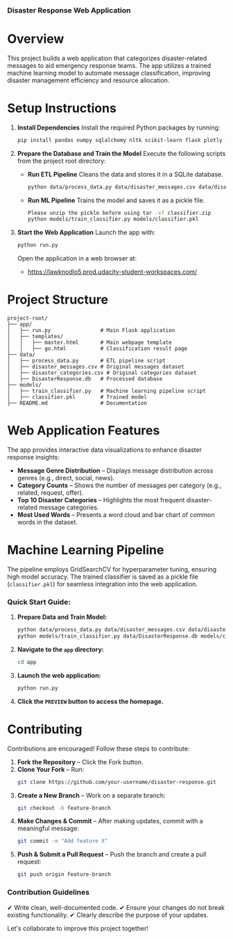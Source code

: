 ### Disaster Response Web Application

# Overview

This project builds a web application that categorizes disaster-related messages to aid emergency response teams. The app utilizes a trained machine learning model to automate message classification, improving disaster management efficiency and resource allocation.

# Setup Instructions

1) **Install Dependencies**
   Install the required Python packages by running:
   ```sh
   pip install pandas numpy sqlalchemy nltk scikit-learn flask plotly wordcloud joblib
   ```

2) **Prepare the Database and Train the Model**
   Execute the following scripts from the project root directory:

   - **Run ETL Pipeline**
     Cleans the data and stores it in a SQLite database.
     ```sh
     python data/process_data.py data/disaster_messages.csv data/disaster_categories.csv data/DisasterResponse.db
     ```
   - **Run ML Pipeline**
     Trains the model and saves it as a pickle file.
     ```sh
     Please unzip the pickle before using tar -xf classifier.zip
     python models/train_classifier.py models/classifier.pkl
     ```

3) **Start the Web Application**
   Launch the app with:
   ```sh
   python run.py
   ```
   Open the application in a web browser at:
   - https://lawknodlo5.prod.udacity-student-workspaces.com/

# Project Structure

```
project-root/
├── app/
│   ├── run.py                # Main Flask application
│   ├── templates/
│   │   ├── master.html       # Main webpage template
│   │   ├── go.html           # Classification result page
├── data/
│   ├── process_data.py       # ETL pipeline script
│   ├── disaster_messages.csv # Original messages dataset
│   ├── disaster_categories.csv # Original categories dataset
│   ├── DisasterResponse.db   # Processed database
├── models/
│   ├── train_classifier.py   # Machine learning pipeline script
│   ├── classifier.pkl        # Trained model
├── README.md                 # Documentation
```

# Web Application Features

The app provides interactive data visualizations to enhance disaster response insights:

- **Message Genre Distribution** – Displays message distribution across genres (e.g., direct, social, news).
- **Category Counts** – Shows the number of messages per category (e.g., related, request, offer).
- **Top 10 Disaster Categories** – Highlights the most frequent disaster-related message categories.
- **Most Used Words** – Presents a word cloud and bar chart of common words in the dataset.

# Machine Learning Pipeline

The pipeline employs GridSearchCV for hyperparameter tuning, ensuring high model accuracy. The trained classifier is saved as a pickle file (`classifier.pkl`) for seamless integration into the web application.

### Quick Start Guide:
1. **Prepare Data and Train Model:**
   ```sh
   python data/process_data.py data/disaster_messages.csv data/disaster_categories.csv data/DisasterResponse.db
   python models/train_classifier.py data/DisasterResponse.db models/classifier.pkl
   ```
2. **Navigate to the `app` directory:**
   ```sh
   cd app
   ```
3. **Launch the web application:**
   ```sh
   python run.py
   ```
4. **Click the `PREVIEW` button to access the homepage.**

# Contributing

Contributions are encouraged! Follow these steps to contribute:

1. **Fork the Repository** – Click the Fork button.
2. **Clone Your Fork** – Run:
   ```sh
   git clone https://github.com/your-username/disaster-response.git
   ```
3. **Create a New Branch** – Work on a separate branch:
   ```sh
   git checkout -b feature-branch
   ```
4. **Make Changes & Commit** – After making updates, commit with a meaningful message:
   ```sh
   git commit -m "Add feature X"
   ```
5. **Push & Submit a Pull Request** – Push the branch and create a pull request:
   ```sh
   git push origin feature-branch
   ```

### Contribution Guidelines
✔ Write clean, well-documented code.
✔ Ensure your changes do not break existing functionality.
✔ Clearly describe the purpose of your updates.

Let's collaborate to improve this project together!
